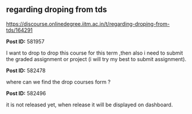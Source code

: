 ## regarding droping from tds
https://discourse.onlinedegree.iitm.ac.in/t/regarding-droping-from-tds/164291


**Post ID:** 581957

I want to drop to drop this course for this term ,then also i need to submit the graded assignment or project (i will try my best to submit assignment).

**Post ID:** 582478

where can we find the    drop courses form ?

**Post ID:** 582496

it is not released yet, when release it will be displayed on dashboard.
